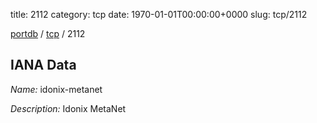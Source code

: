 title: 2112
category: tcp
date: 1970-01-01T00:00:00+0000
slug: tcp/2112

[portdb](/) / [tcp](/category/tcp.html) / 2112


## IANA Data

_Name:_ idonix-metanet

_Description:_ Idonix MetaNet

